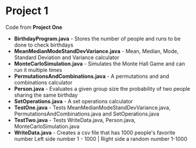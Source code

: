 # Project 1

Code from **Project One** 
   - **BirthdayProgram.java** - Stores the number of people and runs to be done to check birthdays
   - **MeanMedianModeStandDevVariance.java** - Mean, Median, Mode, Standard Deviation and Variance calculator
   - **MonteCarloSimulation.java** - Simulates the Monte Hall Game and can run it multiple times
   - **PermutationsAndCombinations.java** - A permutations and and combinations calculator
   - **Person.java** - Evaluates a given group size the probability of two people sharing the same birthday
   - **SetOperations.java** - A set operations calculator
   - **TestOne.java** - Tests MeanMedianModeStandDevVariance.java, PermutationsAndCombinations.java and SetOperations.java
   - **TestTwo.java** - Tests WriteData.java, Person.java, MonteCarloSimulation.java
   - **WriteData.java** - Creates a csv file that has 1000 people's favorite number
                          Left side number 1 - 1000 | Right side a random number 1-1000
